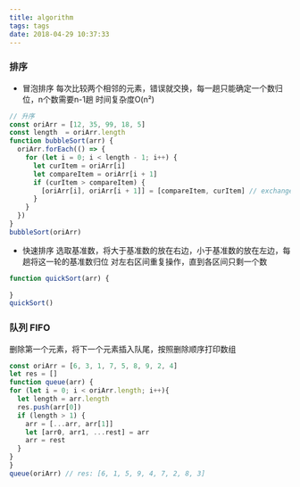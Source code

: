 ```yaml
---
title: algorithm
tags: tags
date: 2018-04-29 10:37:33
---
```

### 排序
- 冒泡排序
每次比较两个相邻的元素，错误就交换，每一趟只能确定一个数归位，n个数需要n-1趟
时间复杂度O(n²)
```javascript
// 升序
const oriArr = [12, 35, 99, 18, 5]
const length  = oriArr.length
function bubbleSort(arr) {
  oriArr.forEach(() => {
    for (let i = 0; i < length - 1; i++) {
      let curItem = oriArr[i]
      let compareItem = oriArr[i + 1]
      if (curItem > compareItem) {
        [oriArr[i], oriArr[i + 1]] = [compareItem, curItem] // exchange
      }
    }  
  })
}
bubbleSort(oriArr)
```
- 快速排序
选取基准数，将大于基准数的放在右边，小于基准数的放在左边，每趟将这一轮的基准数归位
对左右区间重复操作，直到各区间只剩一个数
```javascript
function quickSort(arr) {
  
}
quickSort()
```
### 队列 FIFO
删除第一个元素，将下一个元素插入队尾，按照删除顺序打印数组
```javascript
const oriArr = [6, 3, 1, 7, 5, 8, 9, 2, 4]
let res = []
function queue(arr) {
for (let i = 0; i < oriArr.length; i++){
  let length = arr.length
  res.push(arr[0])
  if (length > 1) {
    arr = [...arr, arr[1]]
    let [arr0, arr1, ...rest] = arr
    arr = rest
  }
}
}
queue(oriArr) // res: [6, 1, 5, 9, 4, 7, 2, 8, 3]
```
